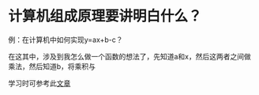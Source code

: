 # 计算机组成原理要讲明白什么？  

例：在计算机中如何实现y=ax+b-c？  

在这其中，涉及到我怎么做一个函数的想法了，先知道a和x，然后这两者之间做乘法，然后知道b，将乘积与





学习时可参考此[文章](https://blog.csdn.net/qq_41100767)
